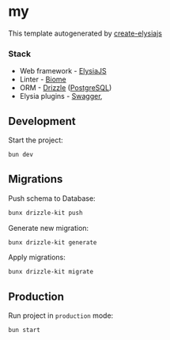 # my

This template autogenerated by [create-elysiajs](https://github.com/kravetsone/create-elysiajs)

### Stack
- Web framework - [ElysiaJS](https://elysiajs.com/)
- Linter - [Biome](https://biomejs.dev/)
- ORM - [Drizzle](https://orm.drizzle.team/) ([PostgreSQL](https://www.postgresql.org/))
- Elysia plugins - [Swagger](https://elysiajs.com/plugins/swagger.html), 

## Development

Start the project:

```bash
bun dev
```

## Migrations

Push schema to Database:

```bash
bunx drizzle-kit push
```
Generate new migration:

```bash
bunx drizzle-kit generate
```
Apply migrations:

```bash
bunx drizzle-kit migrate
```

## Production

Run project in `production` mode:

```bash
bun start
```